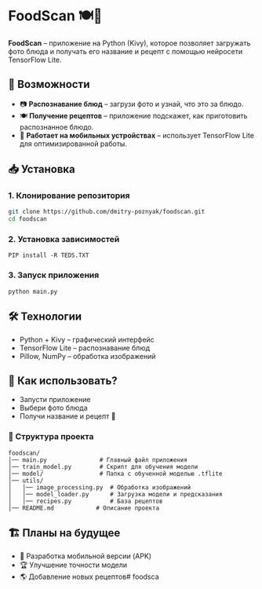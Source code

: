 # FoodScan 🍽📸

**FoodScan** – приложение на Python (Kivy), которое позволяет загружать фото блюда и получать его название и рецепт с помощью нейросети TensorFlow Lite.

## 🔹 Возможности
- 📷 **Распознавание блюд** – загрузи фото и узнай, что это за блюдо.
- 🍽 **Получение рецептов** – приложение подскажет, как приготовить распознанное блюдо.
- 🚀 **Работает на мобильных устройствах** – использует TensorFlow Lite для оптимизированной работы.

## 📥 Установка
### 1. Клонирование репозитория
```bash
git clone https://github.com/dmitry-poznyak/foodscan.git
cd foodscan
```
### 2. Установка зависимостей

```
PIP install -R TEDS.TXT
```
### 3. Запуск приложения

```
python main.py
```
## 🛠 Технологии
* Python + Kivy – графический интерфейс
* TensorFlow Lite – распознавание блюд
* Pillow, NumPy – обработка изображений

## 📸 Как использовать?
* Запусти приложение
* Выбери фото блюда
* Получи название и рецепт 🍕

### 📂 Структура проекта
```
foodscan/
│── main.py               # Главный файл приложения
│── train_model.py        # Скрипт для обучения модели
│── model/                # Папка с обученной моделью .tflite
│── utils/
│   │── image_processing.py  # Обработка изображений
│   │── model_loader.py      # Загрузка модели и предсказания
│   │── recipes.py           # База рецептов
│── README.md            # Описание проекта
```

## 🏗 Планы на будущее
* 📱 Разработка мобильной версии (APK)
* 🏆 Улучшение точности модели
* 🌎 Добавление новых рецептов# foodsca
